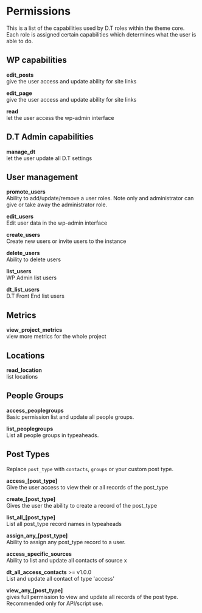 # Permissions

This is a list of the capabilities used by D.T roles within the theme core. Each role is assigned certain capabilities which determines what the user is able to do.

## WP capabilities

**edit\_posts**  
give the user access and update ability for site links

**edit\_page**  
give the user access and update ability for site links

**read**  
let the user access the wp-admin interface

## D.T Admin capabilities

**manage\_dt**  
let the user update all D.T settings

## User management

**promote\_users**  
Ability to add/update/remove a user roles. Note only and administrator can give or take away the administrator role.

**edit\_users**  
Edit user data in the wp-admin interface

**create\_users**  
Create new users or invite users to the instance

**delete\_users**  
Ability to delete users

**list\_users**  
WP Admin list users

**dt\_list\_users**  
D.T Front End list users

## Metrics

**view\_project\_metrics**  
view more metrics for the whole project

## Locations

**read\_location**  
list locations

## People Groups

**access\_peoplegroups**  
Basic permission list and update all people groups.

**list\_peoplegroups**  
List all people groups in typeaheads.

## Post Types

Replace `post_type` with `contacts`, `groups` or your custom post type.

**access\_\[post\_type\]**  
Give the user access to view their or all records of the post\_type

**create\_\[post\_type\]**  
Gives the user the ability to create a record of the post\_type

**list\_all\_\[post\_type\]**  
List all post\_type record names in typeaheads

**assign\_any\_\[post\_type\]**  
Ability to assign any post\_type record to a user.

**access\_specific\_sources**  
Ability to list and update all contacts of source x

**dt\_all\_access\_contacts** &gt;= v1.0.0  
List and update all contact of type 'access'

**view\_any\_\[post\_type\]**  
gives full permission to view and update all records of the post type. Recommended only for API/script use.

